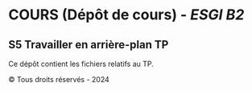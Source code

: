 # COURS (Dépôt de cours) - _ESGI B2_
## S5 Travailler en arrière-plan TP

Ce dépôt contient les fichiers relatifs au TP.

© Tous droits réservés - 2024